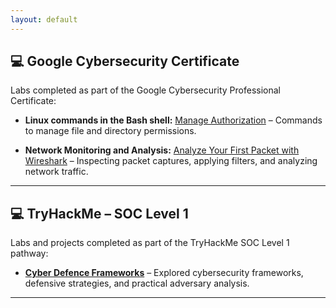 ```yaml
---
layout: default
---
```



## 💻 Google Cybersecurity Certificate

Labs completed as part of the Google Cybersecurity Professional Certificate:

- **Linux commands in the Bash shell:** [Manage Authorization](./google-cybersecurity/linux-bash-authorization.md) – Commands to manage file and directory permissions.
  
- **Network Monitoring and Analysis:** [Analyze Your First Packet with Wireshark](./google-cybersecurity/network-wireshark-analysis.md) – Inspecting packet captures, applying filters, and analyzing network traffic.

---

## 💻 TryHackMe – SOC Level 1

Labs and projects completed as part of the TryHackMe SOC Level 1 pathway:

- **[Cyber Defence Frameworks](./tryhackme/cyber-defence-frameworks.md)** – Explored cybersecurity frameworks, defensive strategies, and practical adversary analysis.

---
